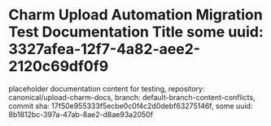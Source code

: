 # Charm Upload Automation Migration Test Documentation Title some uuid: 3327afea-12f7-4a82-aee2-2120c69df0f9
 placeholder documentation content for testing,  repository: canonical/upload-charm-docs,  branch: default-branch-content-conflicts,  commit sha: 17f50e955333f5ecbe0c0f4c2d0debf63275146f,  some uuid: 8b1812bc-397a-47ab-8ae2-d8ae93a2050f